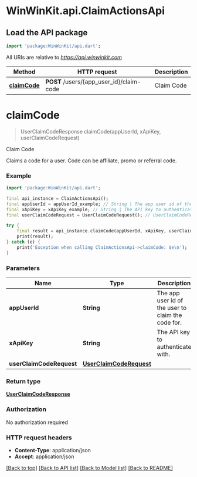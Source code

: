 # WinWinKit.api.ClaimActionsApi

## Load the API package
```dart
import 'package:WinWinKit/api.dart';
```

All URIs are relative to *https://api.winwinkit.com*

Method | HTTP request | Description
------------- | ------------- | -------------
[**claimCode**](ClaimActionsApi.md#claimcode) | **POST** /users/{app_user_id}/claim-code | Claim Code


# **claimCode**
> UserClaimCodeResponse claimCode(appUserId, xApiKey, userClaimCodeRequest)

Claim Code

Claims a code for a user. Code can be affiliate, promo or referral code.

### Example
```dart
import 'package:WinWinKit/api.dart';

final api_instance = ClaimActionsApi();
final appUserId = appUserId_example; // String | The app user id of the user to claim the code for.
final xApiKey = xApiKey_example; // String | The API key to authenticate with.
final userClaimCodeRequest = UserClaimCodeRequest(); // UserClaimCodeRequest | 

try {
    final result = api_instance.claimCode(appUserId, xApiKey, userClaimCodeRequest);
    print(result);
} catch (e) {
    print('Exception when calling ClaimActionsApi->claimCode: $e\n');
}
```

### Parameters

Name | Type | Description  | Notes
------------- | ------------- | ------------- | -------------
 **appUserId** | **String**| The app user id of the user to claim the code for. | 
 **xApiKey** | **String**| The API key to authenticate with. | 
 **userClaimCodeRequest** | [**UserClaimCodeRequest**](UserClaimCodeRequest.md)|  | 

### Return type

[**UserClaimCodeResponse**](UserClaimCodeResponse.md)

### Authorization

No authorization required

### HTTP request headers

 - **Content-Type**: application/json
 - **Accept**: application/json

[[Back to top]](#) [[Back to API list]](../README.md#documentation-for-api-endpoints) [[Back to Model list]](../README.md#documentation-for-models) [[Back to README]](../README.md)

